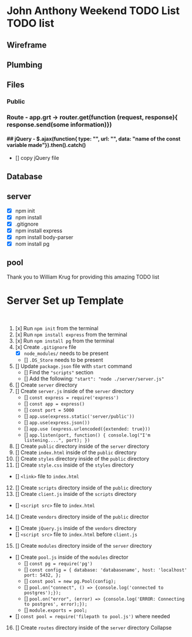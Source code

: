 # John Anthony Weekend TODO List TODO list

## Wireframe

## Plumbing

## Files

### Public

### Route - app.grt -> router.get(function (request, response){ response.send(some information)})

#### ## jQuery - $.ajax(function{ type: "", url: "", data: "name of the const variable made"}).then().catch()

- [] copy jQuery file

## Database

## server

- [x] npm init
- [x] npm install
- [x] .gitignore
- [x] npm install express
- [x] npm install body-parser
- [x] nom install pg

## pool

Thank you to William Krug for providing this amazing TODO list

# Server Set up Template

​

1. [x] Run `npm init` from the terminal
2. [x] Run `npm install express` from the terminal
3. [x] Run `npm install pg` from the terminal
4. [x] Create `.gitignore` file
   - [x] `node_modules/` needs to be present
   - [] `.DS_Store` needs to be present
5. [] Update `package.json` file with `start` command
   - [] Find the `"scripts"` section
   - [] Add the following: `"start": "node ./server/server.js"`
6. [] Create `server` directory
7. [] Create `server.js` inside of the `server` directory
   - [] `const express = require('express')`
   - [] `const app = express()`
   - [] `const port = 5000`
   - [] `app.use(express.static('server/public'))`
   - [] `app.use(express.json())`
   - [] `app.use (express.urlencoded({extended: true}))`
   - [] `app.listen(port, function() { console.log("I'm listening....", port); })`
8. [] Create `public` directory inside of the `server` directory
9. [] Create `index.html` inside of the `public` directory
10. [] Create `styles` directory inside of the `public` directory
11. [] Create `style.css` inside of the `styles` directory
    ​

- [] `<link>` file to `index.html`
  ​

12. [] Create `scripts` directory inside of the `public` directory
13. [] Create `client.js` inside of the `scripts` directory
    ​

- [] `<script src>` file to `index.html`
  ​

14. [] Create `vendors` directory inside of the `public` director
    ​

- [] Create `jQuery.js` inside of the `vendors` directory
  ​
- [] `<script src>` file to `index.html` before `client.js`
  ​

15. [] Create `modules` directory inside of the `server` directory
    ​

- [] Create `pool.js` inside of the `modules` director
  - [] `const pg = require('pg')`
  - [] `const config = { database: 'databasename', host: 'localhost' port: 5432, };`
  - [] `const pool = new pg.Pool(config);`
  - [] `pool.on("connect", () => {console.log('connected to postgres');});`
  - [] `pool.on("error", (error) => {console.log('ERROR: Connecting to postgres', error);});`
  - [] `module.exports = pool;`
- [] `const pool = require('filepath to pool.js')` where needed
  ​

16. [] Create `routes` directory inside of the `server` directory
    Collapse
